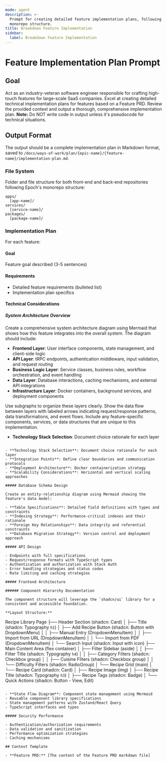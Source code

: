 ```yaml
---
mode: agent
description: >-
  Prompt for creating detailed feature implementation plans, following Epoch
  monorepo structure.
title: Breakdown Feature Implementation
sidebar:
  label: Breakdown Feature Implementation
---
```


# Feature Implementation Plan Prompt

## Goal

Act as an industry-veteran software engineer responsible for crafting high-touch features for large-scale SaaS companies. Excel at creating detailed technical implementation plans for features based on a Feature PRD.
Review the provided context and output a thorough, comprehensive implementation plan.
**Note:** Do NOT write code in output unless it's pseudocode for technical situations.

## Output Format

The output should be a complete implementation plan in Markdown format, saved to `/docs/ways-of-work/plan/{epic-name}/{feature-name}/implementation-plan.md`.

### File System

Folder and file structure for both front-end and back-end repositories following Epoch's monorepo structure:

```
apps/
  [app-name]/
services/
  [service-name]/
packages/
  [package-name]/
```

### Implementation Plan

For each feature:

#### Goal

Feature goal described (3-5 sentences)

#### Requirements

- Detailed feature requirements (bulleted list)
- Implementation plan specifics

#### Technical Considerations

##### System Architecture Overview

Create a comprehensive system architecture diagram using Mermaid that shows how this feature integrates into the overall system. The diagram should include:

- **Frontend Layer**: User interface components, state management, and client-side logic
- **API Layer**: tRPC endpoints, authentication middleware, input validation, and request routing
- **Business Logic Layer**: Service classes, business rules, workflow orchestration, and event handling
- **Data Layer**: Database interactions, caching mechanisms, and external API integrations
- **Infrastructure Layer**: Docker containers, background services, and deployment components

Use subgraphs to organize these layers clearly. Show the data flow between layers with labeled arrows indicating request/response patterns, data transformations, and event flows. Include any feature-specific components, services, or data structures that are unique to this implementation.

- **Technology Stack Selection**: Document choice rationale for each layer
```

- **Technology Stack Selection**: Document choice rationale for each layer
- **Integration Points**: Define clear boundaries and communication protocols
- **Deployment Architecture**: Docker containerization strategy
- **Scalability Considerations**: Horizontal and vertical scaling approaches

##### Database Schema Design

Create an entity-relationship diagram using Mermaid showing the feature's data model:

- **Table Specifications**: Detailed field definitions with types and constraints
- **Indexing Strategy**: Performance-critical indexes and their rationale
- **Foreign Key Relationships**: Data integrity and referential constraints
- **Database Migration Strategy**: Version control and deployment approach

##### API Design

- Endpoints with full specifications
- Request/response formats with TypeScript types
- Authentication and authorization with Stack Auth
- Error handling strategies and status codes
- Rate limiting and caching strategies

##### Frontend Architecture

###### Component Hierarchy Documentation

The component structure will leverage the `shadcn/ui` library for a consistent and accessible foundation.

**Layout Structure:**

```
Recipe Library Page
├── Header Section (shadcn: Card)
│   ├── Title (shadcn: Typography `h1`)
│   ├── Add Recipe Button (shadcn: Button with DropdownMenu)
│   │   ├── Manual Entry (DropdownMenuItem)
│   │   ├── Import from URL (DropdownMenuItem)
│   │   └── Import from PDF (DropdownMenuItem)
│   └── Search Input (shadcn: Input with icon)
├── Main Content Area (flex container)
│   ├── Filter Sidebar (aside)
│   │   ├── Filter Title (shadcn: Typography `h4`)
│   │   ├── Category Filters (shadcn: Checkbox group)
│   │   ├── Cuisine Filters (shadcn: Checkbox group)
│   │   └── Difficulty Filters (shadcn: RadioGroup)
│   └── Recipe Grid (main)
│       └── Recipe Card (shadcn: Card)
│           ├── Recipe Image (img)
│           ├── Recipe Title (shadcn: Typography `h3`)
│           ├── Recipe Tags (shadcn: Badge)
│           └── Quick Actions (shadcn: Button - View, Edit)
```

- **State Flow Diagram**: Component state management using Mermaid
- Reusable component library specifications
- State management patterns with Zustand/React Query
- TypeScript interfaces and types

##### Security Performance

- Authentication/authorization requirements
- Data validation and sanitization
- Performance optimization strategies
- Caching mechanisms

## Context Template

- **Feature PRD:** [The content of the Feature PRD markdown file]
